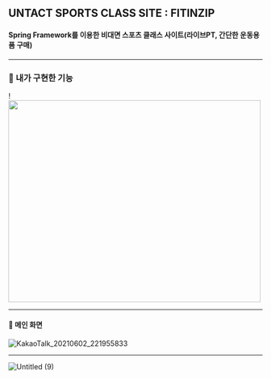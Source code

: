## UNTACT SPORTS CLASS SITE : FITINZIP
#### Spring Framework를 이용한 비대면 스포츠 클래스 사이트(라이브PT, 간단한 운동용품 구매)

-----------
### 📍 내가 구현한 기능
!<img src="https://user-images.githubusercontent.com/73566078/120486577-28435200-c3f0-11eb-99d5-8487425e2f40.png" width="500" height="400">

---------
#### 📍 메인 화면
![KakaoTalk_20210602_221955833](https://user-images.githubusercontent.com/73566078/120487508-ff6f8c80-c3f0-11eb-9557-7476af3844e1.png)

-----------

![Untitled (9)](https://user-images.githubusercontent.com/73566078/120486277-de5a6c00-c3ef-11eb-99bc-23fd95b1b26d.png)
